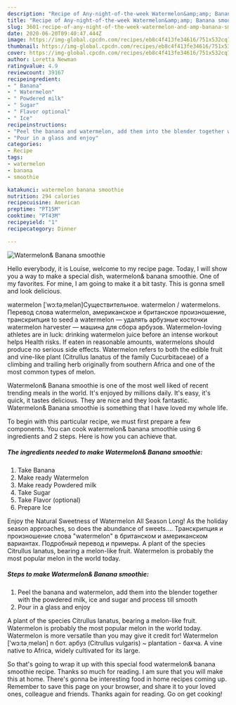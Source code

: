 ```yaml
---
description: "Recipe of Any-night-of-the-week Watermelon&amp;amp; Banana smoothie"
title: "Recipe of Any-night-of-the-week Watermelon&amp;amp; Banana smoothie"
slug: 3601-recipe-of-any-night-of-the-week-watermelon-and-amp-banana-smoothie
date: 2020-06-20T09:40:47.444Z
image: https://img-global.cpcdn.com/recipes/eb8c4f413fe34616/751x532cq70/watermelon-banana-smoothie-recipe-main-photo.jpg
thumbnail: https://img-global.cpcdn.com/recipes/eb8c4f413fe34616/751x532cq70/watermelon-banana-smoothie-recipe-main-photo.jpg
cover: https://img-global.cpcdn.com/recipes/eb8c4f413fe34616/751x532cq70/watermelon-banana-smoothie-recipe-main-photo.jpg
author: Loretta Newman
ratingvalue: 4.9
reviewcount: 39167
recipeingredient:
- " Banana"
- " Watermelon"
- " Powdered milk"
- " Sugar"
- " Flavor optional"
- " Ice"
recipeinstructions:
- "Peel the banana and watermelon, add them into the blender together with the powdered milk, ice and sugar and process till smooth"
- "Pour in a glass and enjoy"
categories:
- Recipe
tags:
- watermelon
- banana
- smoothie

katakunci: watermelon banana smoothie 
nutrition: 294 calories
recipecuisine: American
preptime: "PT15M"
cooktime: "PT43M"
recipeyield: "1"
recipecategory: Dinner

---
```



![Watermelon&amp; Banana smoothie](https://img-global.cpcdn.com/recipes/eb8c4f413fe34616/751x532cq70/watermelon-banana-smoothie-recipe-main-photo.jpg)

Hello everybody, it is Louise, welcome to my recipe page. Today, I will show you a way to make a special dish, watermelon&amp; banana smoothie. One of my favorites. For mine, I am going to make it a bit tasty. This is gonna smell and look delicious.

watermelon [ˈwɔ:təˌmelən]Существительное. watermelon / watermelons. Перевод слова watermelon, американское и британское произношение, транскрипция to seed a watermelon — удалять арбузные косточки watermelon harvester — машина для сбора арбузов. Watermelon-loving athletes are in luck: drinking watermelon juice before an intense workout helps Health risks. If eaten in reasonable amounts, watermelons should produce no serious side effects. Watermelon refers to both the edible fruit and vine-like plant (Citrullus lanatus of the family Cucurbitaceae) of a climbing and trailing herb originally from southern Africa and one of the most common types of melon.

Watermelon&amp; Banana smoothie is one of the most well liked of recent trending meals in the world. It's enjoyed by millions daily. It's easy, it's quick, it tastes delicious. They are nice and they look fantastic. Watermelon&amp; Banana smoothie is something that I have loved my whole life.


To begin with this particular recipe, we must first prepare a few components. You can cook watermelon&amp; banana smoothie using 6 ingredients and 2 steps. Here is how you can achieve that.

<!--inarticleads1-->

##### The ingredients needed to make Watermelon&amp; Banana smoothie:

1. Take  Banana
1. Make ready  Watermelon
1. Make ready  Powdered milk
1. Take  Sugar
1. Take  Flavor (optional)
1. Prepare  Ice


Enjoy the Natural Sweetness of Watermelon All Season Long! As the holiday season approaches, so does the abundance of sweets.… Транскрипция и произношение слова &#34;watermelon&#34; в британском и американском вариантах. Подробный перевод и примеры. A plant of the species Citrullus lanatus, bearing a melon-like fruit. Watermelon is probably the most popular melon in the world today. 

<!--inarticleads2-->

##### Steps to make Watermelon&amp; Banana smoothie:

1. Peel the banana and watermelon, add them into the blender together with the powdered milk, ice and sugar and process till smooth
1. Pour in a glass and enjoy


A plant of the species Citrullus lanatus, bearing a melon-like fruit. Watermelon is probably the most popular melon in the world today. Watermelon is more versatile than you may give it credit for! Watermelon [ʹwɔ:tə͵melən] n бот. арбуз (Citrullus vulgaris) ~ plantation - бахча. A vine native to Africa, widely cultivated for its large. 

So that's going to wrap it up with this special food watermelon&amp; banana smoothie recipe. Thanks so much for reading. I am sure that you will make this at home. There's gonna be interesting food in home recipes coming up. Remember to save this page on your browser, and share it to your loved ones, colleague and friends. Thanks again for reading. Go on get cooking!
